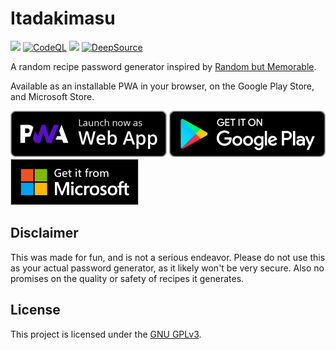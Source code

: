 # Itadakimasu

<a href="https://app.netlify.com/sites/itadakimasu/deploys"><img src="https://api.netlify.com/api/v1/badges/c7cc711d-2e4f-47e9-817e-005e91c19417/deploy-status"/></a>
[![CodeQL](https://github.com/AnalogCyan/itadakimasu/actions/workflows/codeql-analysis.yml/badge.svg)](https://github.com/AnalogCyan/itadakimasu/actions/workflows/codeql-analysis.yml)
<a href="https://www.codacy.com/gh/AnalogCyan/itadakimasu/dashboard?utm_source=github.com&amp;utm_medium=referral&amp;utm_content=AnalogCyan/itadakimasu&amp;utm_campaign=Badge_Grade"><img src="https://app.codacy.com/project/badge/Grade/e2074797518945bd9524cc444c402b28"/></a>
[![DeepSource](https://deepsource.io/gh/AnalogCyan/itadakimasu.svg/?label=active+issues&show_trend=true&token=RioSb7HNxccrE4xMqQO7Jp_i)](https://deepsource.io/gh/AnalogCyan/itadakimasu/?ref=repository-badge)

A random recipe password generator inspired by [Random but Memorable](https://randombutmemorable.simplecast.com/episodes/nice-security-hollywood-terror-VPL7w0_R).

Available as an installable PWA in your browser, on the Google Play Store, and Microsoft Store.

[![](./Assets/pwa-badge.png)](https://itadakimasu.app) [![](./Assets/google-play-badge.png)](https://play.google.com/store/apps/details?id=app.itadakimasu.twa) [![](./Assets/microsoft-store-badge.png)](https://www.microsoft.com/store/apps/9P3LJK22JPCH?cid=storebadge&ocid=badge)

## Disclaimer

This was made for fun, and is not a serious endeavor. Please do not use this as your actual password generator, as it likely won't be very secure. Also no promises on the quality or safety of recipes it generates.

## License

This project is licensed under the [GNU GPLv3](./LICENSE).
